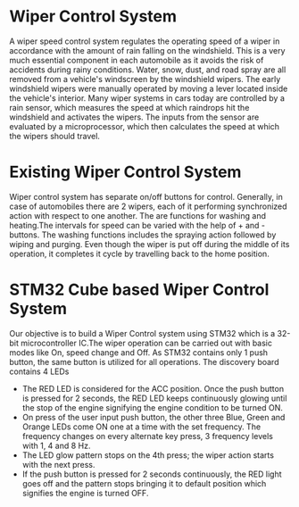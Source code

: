 # Wiper Control System
A wiper speed control system regulates the operating speed of a wiper in accordance with the amount of rain falling on the windshield. This is a very much essential component in each automobile as it avoids the risk of accidents during rainy conditions. Water, snow, dust, and road spray are all removed from a vehicle's windscreen by the windshield wipers. The early windshield wipers were manually operated by moving a lever located inside the vehicle's interior. Many wiper systems in cars today are controlled by a rain sensor, which measures the speed at which raindrops hit the windshield and activates the wipers. The inputs from the sensor are evaluated by a microprocessor, which then calculates the speed at which the wipers should travel.
# Existing Wiper Control System
Wiper control system has separate on/off buttons for control. Generally, in case of automobiles there are 2 wipers, each of it performing synchronized action with respect to one another. The are functions for washing and heating.The intervals for speed can be varied with the help of + and - buttons. The washing functions includes the spraying action followed by wiping and purging. Even though the wiper is put off during the middle of its operation, it completes it cycle by travelling back to the home position.
# STM32 Cube based Wiper Control System
Our objective is to build a Wiper Control system using STM32 which is a 32-bit microcontroller IC.The wiper operation can be carried out with basic modes like On, speed change and Off. As STM32 contains only 1 push button, the same button is utilized for all operations. The discovery board contains 4 LEDs

- The RED LED is considered for the ACC position. Once the push button is pressed for 2 seconds, the RED LED keeps continuously glowing until the stop of the engine signifying the engine condition to be turned ON.
- On press of the user input push button, the other three Blue, Green and Orange LEDs come ON one at a time with the set frequency. The frequency changes on every alternate key press, 3 frequency levels with 1, 4 and 8 Hz.
- The LED glow pattern stops on the 4th press; the wiper action starts with the next press.
- If the push button is pressed for 2 seconds continuously, the RED light goes off and the pattern stops bringing it to default position which signifies the engine is turned OFF.
